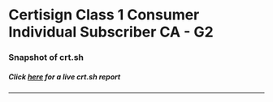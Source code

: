 # Certisign Class 1 Consumer Individual Subscriber CA - G2
### Snapshot of crt.sh
##### Click [here](https://crt.sh/?q=185833E19B6E1A9609A8BBED2C52D179069908350A06F550990019136B07A7EE) for a live crt.sh report

---
